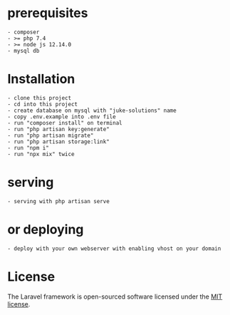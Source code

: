 # prerequisites
    - composer 
    - >= php 7.4
    - >= node js 12.14.0
    - mysql db
# Installation
    - clone this project
    - cd into this project
    - create database on mysql with "juke-solutions" name
    - copy .env.example into .env file
    - run "composer install" on terminal
    - run "php artisan key:generate"
    - run "php artisan migrate"
    - run "php artisan storage:link"
    - run "npm i" 
    - run "npx mix" twice

# serving 
    - serving with php artisan serve 
# or deploying
    - deploy with your own webserver with enabling vhost on your domain

# License

The Laravel framework is open-sourced software licensed under the [MIT license](https://opensource.org/licenses/MIT).
